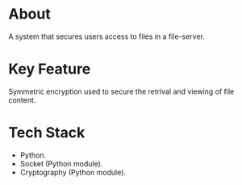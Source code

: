 
# About
A system that secures users access to files in a file-server.

# Key Feature
Symmetric encryption used to secure the retrival and viewing of file content. 

# Tech Stack
* Python.
* Socket (Python module).
* Cryptography (Python module).
